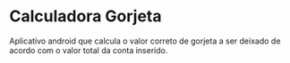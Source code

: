 # Calculadora Gorjeta

Aplicativo android que calcula o valor correto de gorjeta a ser deixado de acordo com o valor total da conta inserido.